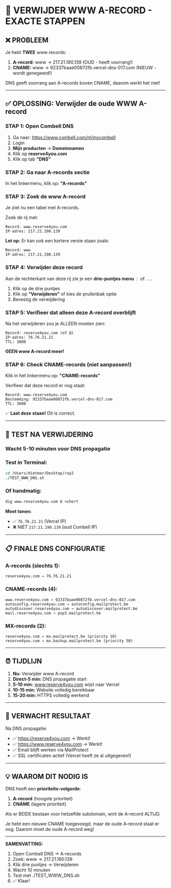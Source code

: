 # 🔧 VERWIJDER WWW A-RECORD - EXACTE STAPPEN

## ❌ PROBLEEM
Je hebt **TWEE** www records:
1. **A-record:** www → 217.21.190.139 (OUD - heeft voorrang!)
2. **CNAME:** www → 92337baae00872fb.vercel-dns-017.com (NIEUW - wordt genegeerd!)

DNS geeft voorrang aan A-records boven CNAME, daarom werkt het niet!

---

## ✅ OPLOSSING: Verwijder de oude WWW A-record

### STAP 1: Open Combell DNS
1. Ga naar: https://www.combell.com/nl/mycombell
2. Login
3. **Mijn producten** → **Domeinnamen**
4. Klik op **reserve4you.com**
5. Klik op tab **"DNS"**

### STAP 2: Ga naar A-records sectie
In het linkermenu, klik op: **"A-records"**

### STAP 3: Zoek de www A-record
Je ziet nu een tabel met A-records. 

Zoek de rij met:
```
Record: www.reserve4you.com
IP-adres: 217.21.190.139
```

**Let op:** Er kan ook een kortere versie staan zoals:
```
Record: www
IP-adres: 217.21.190.139
```

### STAP 4: Verwijder deze record
Aan de rechterkant van deze rij zie je een **drie-puntjes menu** `⋮` of `...`

1. Klik op de drie puntjes
2. Klik op **"Verwijderen"** of kies de prullenbak optie
3. Bevestig de verwijdering

### STAP 5: Verifieer dat alleen deze A-record overblijft
Na het verwijderen zou je ALLEEN moeten zien:

```
Record: reserve4you.com (of @)
IP-adres: 76.76.21.21
TTL: 3600
```

**GEEN www A-record meer!**

### STAP 6: Check CNAME-records (niet aanpassen!)
Klik in het linkermenu op: **"CNAME-records"**

Verifieer dat deze record er nog staat:
```
Record: www.reserve4you.com
Bestemming: 92337baae00872fb.vercel-dns-017.com
TTL: 3600
```

✅ **Laat deze staan!** Dit is correct.

---

## 🧪 TEST NA VERWIJDERING

### Wacht 5-10 minuten voor DNS propagatie

### Test in Terminal:
```bash
cd /Users/dietmar/Desktop/ray2
./TEST_WWW_DNS.sh
```

### Of handmatig:
```bash
dig www.reserve4you.com A +short
```

**Moet tonen:**
- ✅ `76.76.21.21` (Vercel IP)
- ❌ NIET `217.21.190.139` (oud Combell IP)

---

## 📋 FINALE DNS CONFIGURATIE

### A-records (slechts 1):
```
reserve4you.com → 76.76.21.21
```

### CNAME-records (4):
```
www.reserve4you.com → 92337baae00872fb.vercel-dns-017.com
autoconfig.reserve4you.com → autoconfig.mailprotect.be
autodiscover.reserve4you.com → autodiscover.mailprotect.be
mail.reserve4you.com → pop3.mailprotect.be
```

### MX-records (2):
```
reserve4you.com → mx.mailprotect.be (priority 10)
reserve4you.com → mx.backup.mailprotect.be (priority 50)
```

---

## ⏰ TIJDLIJN

1. **Nu:** Verwijder www A-record
2. **Direct-5 min:** DNS propagatie start
3. **5-10 min:** www.reserve4you.com wijst naar Vercel
4. **10-15 min:** Website volledig bereikbaar
5. **15-20 min:** HTTPS volledig werkend

---

## 🎯 VERWACHT RESULTAAT

Na DNS propagatie:
- ✅ https://reserve4you.com → Werkt!
- ✅ https://www.reserve4you.com → Werkt!
- ✅ Email blijft werken via MailProtect
- ✅ SSL certificaten actief (Vercel heeft ze al uitgegeven!)

---

## 💡 WAAROM DIT NODIG IS

DNS heeft een **prioriteits-volgorde**:
1. **A-record** (hoogste prioriteit)
2. **CNAME** (lagere prioriteit)

Als er BEIDE bestaan voor hetzelfde subdomain, wint de A-record ALTIJD.

Je hebt een nieuwe CNAME toegevoegd, maar de oude A-record staat er nog.
Daarom moet de oude A-record weg!

---

**SAMENVATTING:**
1. Open Combell DNS → A-records
2. Zoek: www → 217.21.190.139
3. Klik drie puntjes → Verwijderen
4. Wacht 10 minuten
5. Test met ./TEST_WWW_DNS.sh
6. ✅ Klaar!


